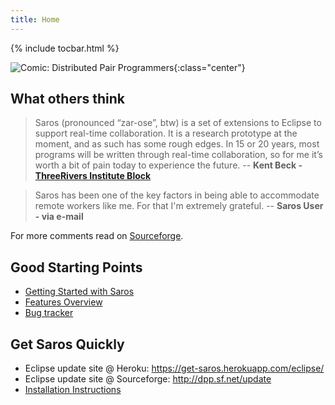 ```yaml
---
title: Home
---
```


{% include tocbar.html %}

![Comic: Distributed Pair
Programmers](images/comics/dpp_0.png){:class="center"}


## What others think 

> Saros (pronounced “zar-ose”, btw) is a set of extensions to Eclipse to
> support real-time collaboration. It is a research prototype at the
> moment, and as such has some rough edges. In 15 or 20 years, most
> programs will be written through real-time collaboration, so for me
> it’s worth a bit of pain today to experience the future.
> -- **Kent Beck - [ThreeRivers Institute Block](http://www.threeriversinstitute.org/blog/?p=584)**

> Saros has been one of the key factors in being able to accommodate
> remote workers like me. For that I'm extremely grateful.
> -- **Saros User - via e-mail**

For more comments read on
[Sourceforge](http://sourceforge.net/projects/dpp/#ratings).

## Good Starting Points

* [Getting Started with
  Saros](documentation/getting-started.md)
* [Features Overview](features.md)
* [Bug tracker](https://sourceforge.net/p/dpp/bugs/)

## Get Saros Quickly

* Eclipse update site @ Heroku:
  <https://get-saros.herokuapp.com/eclipse/>
* Eclipse update site @ Sourceforge:
  <http://dpp.sf.net/update>
* [Installation Instructions](http://www.saros-project.org/installation)

